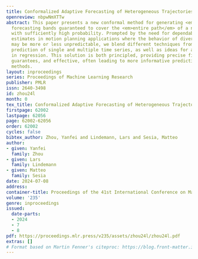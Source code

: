 ```yaml
---
title: Conformalized Adaptive Forecasting of Heterogeneous Trajectories
openreview: nbpwNmXTTw
abstract: This paper presents a new conformal method for generating <em>simultaneous</em>
  forecasting bands guaranteed to cover the <em>entire path</em> of a new random trajectory
  with sufficiently high probability. Prompted by the need for dependable uncertainty
  estimates in motion planning applications where the behavior of diverse objects
  may be more or less unpredictable, we blend different techniques from online conformal
  prediction of single and multiple time series, as well as ideas for addressing heteroscedasticity
  in regression. This solution is both principled, providing precise finite-sample
  guarantees, and effective, often leading to more informative predictions than prior
  methods.
layout: inproceedings
series: Proceedings of Machine Learning Research
publisher: PMLR
issn: 2640-3498
id: zhou24l
month: 0
tex_title: Conformalized Adaptive Forecasting of Heterogeneous Trajectories
firstpage: 62002
lastpage: 62056
page: 62002-62056
order: 62002
cycles: false
bibtex_author: Zhou, Yanfei and Lindemann, Lars and Sesia, Matteo
author:
- given: Yanfei
  family: Zhou
- given: Lars
  family: Lindemann
- given: Matteo
  family: Sesia
date: 2024-07-08
address:
container-title: Proceedings of the 41st International Conference on Machine Learning
volume: '235'
genre: inproceedings
issued:
  date-parts:
  - 2024
  - 7
  - 8
pdf: https://proceedings.mlr.press/v235/assets/zhou24l/zhou24l.pdf
extras: []
# Format based on Martin Fenner's citeproc: https://blog.front-matter.io/posts/citeproc-yaml-for-bibliographies/
---
```

